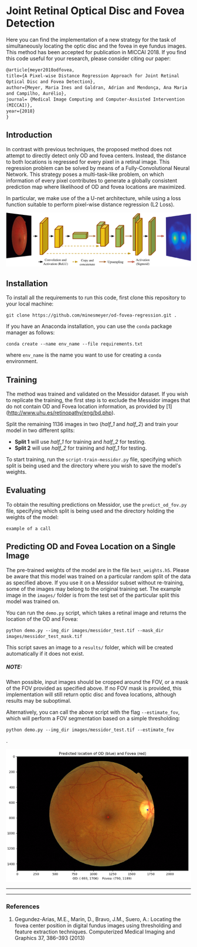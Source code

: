 # Joint Retinal Optical Disc and Fovea Detection

Here you can find the implementation of a new strategy for the task of simultaneously locating the optic disc and the
fovea in eye fundus images. This method has been accepted for publication in MICCAI 2018. If you find this code useful
for your research, please consider citing our paper:

    @article{meyer2018odfovea,
    title={A Pixel-wise Distance Regression Approach for Joint Retinal Optical Disc and Fovea Detection},
    author={Meyer, Maria Ines and Galdran, Adrian and Mendonça, Ana Maria and Campilho, Aurélio},
    journal= {Medical Image Computing and Computer-Assisted Intervention (MICCAI)},
    year={2018}
    }

Introduction
------------
In contrast with previous techniques, the proposed method does not attempt to directly detect only OD and fovea centers.
Instead, the distance to both locations is regressed for every pixel in a retinal image.
This regression problem can be solved by means of a Fully-Convolutional Neural Network.
This strategy poses a multi-task-like problem, on which information of every pixel contributes to generate a globally
consistent prediction map where likelihood of OD and fovea locations are maximized.

In particular, we make use of the a U-net architecture, while using a loss function suitable to perform pixel-wise
distance regression (L2 Loss).

![](images/unet_fod.png)

Installation
------------
To install all the requirements to run this code, first clone this repository to your local machine:
```
git clone https://github.com/minesmeyer/od-fovea-regression.git .
```

If you have an Anaconda installation, you can use the `conda` package manager as follows:
```
conda create --name env_name --file requirements.txt
```
where `env_name` is the name you want to use for creating a `conda` environment.

Training
--------

The method was trained and validated on the Messidor dataset. If you wish to replicate the training, the first step is
to exclude the Messidor images that do not contain OD and Fovea location information, as provided by [1]
(http://www.uhu.es/retinopathy/eng/bd.php).

Split the remaining 1136 images in two (*half_1* and *half_2*) and train your model in two different splits:
* **Split 1** will use *half_1*  for training and *half_2* for testing.
* **Split 2** will use *half_2* for training and *half_1* for testing.

To start training, run the `script-train-messidor.py` file, specifying which split is being used and the directory where you wish
to save the model's weights.

Evaluating
----------

To obtain the resulting predictions on Messidor, use the `predict_od_fov.py` file, specifying which split is being used
and the directory holding the weights of the model:
```
example of a call
```

Predicting OD and Fovea Location on a Single Image
------------------------

The pre-trained weights of the model are in the file `best_weights.h5`. Please be aware that this model was trained on
a particular random split of the data as specified above. If you use it on a Messidor subset without re-training, some of
the images may belong to the original training set. The example image in the `images/` folder is from the test set of the
particular split this model was trained on.

You can run the `demo.py` script, which takes a retinal image and returns the location of the OD and Fovea:
```
python demo.py --img_dir images/messidor_test.tif --mask_dir images/messidor_test_mask.tif
```
This script saves an image to a `results/` folder, which will be created automatically if it does not exist.

##### NOTE:
When possible, input images should be cropped around the FOV, or a mask of the FOV provided as specified above.
If no FOV mask is provided, this implementation will still return optic disc and fovea locations, although results may
be suboptimal.

Alternatively, you can call the above script with the flag `--estimate_fov`, which will perform a FOV
segmentation based on a simple thresholding:
```
python demo.py --img_dir images/messidor_test.tif --estimate_fov
```
.

![](images/messidor_test_prediction.png)

----------------------------------


--------

### References
1.  Gegundez-Arias, M.E., Marin, D., Bravo, J.M., Suero, A.: Locating the fovea
center position in digital fundus images using thresholding and feature extraction
techniques. Computerized Medical Imaging and Graphics 37, 386–393 (2013)
